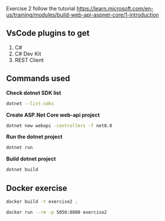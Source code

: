 Exercise 2 follow the tutorial
https://learn.microsoft.com/en-us/training/modules/build-web-api-aspnet-core/1-introduction


<h2>VsCode plugins to get</h2>

1. C#
2. C# Dev Kit
3. REST Client

<h2>Commands used</h2>

**Check dotnet SDK list** <br>
```bash
dotnet --list-sdks 
```

**Create ASP.Net Core web-api project**
```bash 
dotnet new webapi -controllers -f net8.0
```

**Run the dotnet project**
```bash
dotnet run
```

**Build dotnet project**
```bash
dotnet build
```


<h2>Docker exercise</h2>

```bash
docker build -t exercise2 .
```

```bash
docker run --rm -p 5050:8080 exercise2
```